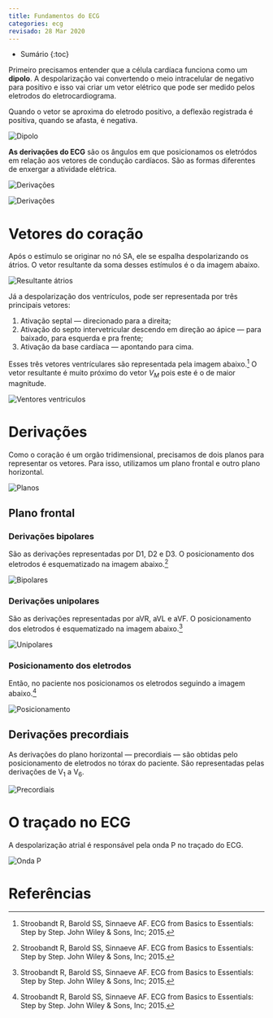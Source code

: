 ```yaml
---
title: Fundamentos do ECG
categories: ecg
revisado: 28 Mar 2020
---
```


* Sumário
{:toc}

Primeiro precisamos entender que a célula cardíaca funciona como um **dipolo**. A despolarização vai convertendo o meio intracelular de negativo para positivo e isso vai criar um vetor elétrico que pode ser medido pelos eletrodos do eletrocardiograma.

Quando o vetor se aproxima do eletrodo positivo, a deflexão registrada é positiva, quando se afasta, é negativa.

![Dipolo](/assets/ecg/35647b53907cf43de9ec1a488503a3790ee2b3d6.png)

**As derivações do ECG** são os ângulos em que posicionamos os eletródos em relação aos vetores de condução cardíacos. São as formas diferentes de enxergar a atividade elétrica.

![Derivações](/assets/ecg/ecg5.jpeg)

![Derivações](/assets/ecg/esquema-derivacoes.png)

# Vetores do coração

Após o estímulo se originar no nó SA, ele se espalha despolarizando os átrios. O vetor resultante da soma desses estímulos é o da imagem abaixo.

![Resultante átrios](/assets/ecg/resultante-atrio.png)

Já a despolarização dos ventrículos, pode ser representada por três principais vetores:

1. Ativação septal — direcionado para a direita;
2. Ativação do septo intervetricular descendo em direção ao ápice — para baixado, para esquerda e pra frente;
3. Ativação da base cardíaca — apontando para cima.

Esses três vetores ventrículares são representada pela imagem abaixo.[^Stroobandt] O vetor resultante é muito próximo do vetor *V<sub>M</sub>* pois este é o de maior magnitude.

![Ventores ventriculos](/assets/ecg/ec01f009b.jpg)

# Derivações


Como o coração é um orgão tridimensional, precisamos de dois planos para representar os vetores. Para isso, utilizamos um plano frontal e outro plano horizontal.

![Planos](/assets/ecg/fig1.3.jpg)

## Plano frontal

### Derivações bipolares

São as derivações representadas por D1, D2 e D3. O posicionamento dos eletrodos é esquematizado na imagem abaixo.[^Stroobandt]

![Bipolares](/assets/ecg/ec02f006a.jpg)

### Derivações unipolares

São as derivações representadas por aVR, aVL e aVF. O posicionamento dos eletrodos é esquematizado na imagem abaixo.[^Stroobandt]

![Unipolares](/assets/ecg/ec02f008a.jpg)

### Posicionamento dos eletrodos

Então, no paciente nos posicionamos os eletrodos seguindo a imagem abaixo.[^Stroobandt]

![Posicionamento](/assets/ecg/ec02f001a.jpg)

## Derivações precordiais

As derivações do plano horizontal — precordiais — são obtidas pelo posicionamento de eletrodos no tórax do paciente. São representadas pelas derivações de V<sub>1</sub> a V<sub>6</sub>.

![Precordiais](/assets/ecg/ec02f009a.jpg)

# O traçado no ECG

A despolarização atrial é responsável pela onda P no traçado do ECG. 

![Onda P](/assets/cardiologia/ondap3.jpeg)


# Referências

[^Stroobandt]: Stroobandt R, Barold SS, Sinnaeve AF. ECG from Basics to Essentials: Step by Step. John Wiley & Sons, Inc; 2015.